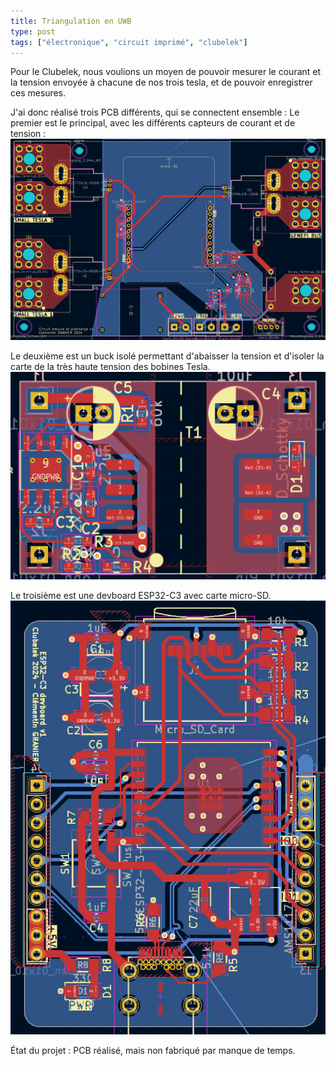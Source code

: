 ```yaml
---
title: Triangulation en UWB
type: post
tags: ["électronique", "circuit imprimé", "clubelek"]
---
```


Pour le Clubelek, nous voulions un moyen de pouvoir mesurer le courant et la tension envoyée à chacune de nos trois tesla, et de pouvoir enregistrer ces mesures.

J'ai donc réalisé trois PCB différents, qui se connectent ensemble :
Le premier est le principal, avec les différents capteurs de courant et de tension :
![](/img/electronique/mesure/pcb_main.png)

Le deuxième est un buck isolé permettant d'abaisser la tension et d'isoler la carte de la très haute tension des bobines Tesla.
![](/img/electronique/mesure/power.png)

Le troisième est une devboard ESP32-C3 avec carte micro-SD.
![](/img/electronique/mesure/daughterboard.png)

État du projet : PCB réalisé, mais non fabriqué par manque de temps.